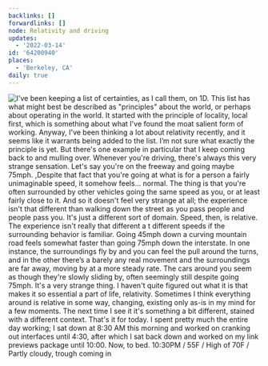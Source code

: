 ```yaml
---
backlinks: []
forwardlinks: []
node: Relativity and driving
updates:
  - '2022-03-14'
id: '64200940'
places:
  - 'Berkeley, CA'
daily: true
---
```

![I've been keeping a list of certainties, as I call them, on 1D. This list has what might best be described as "principles" about the world, or perhaps about operating in the world. It started with the principle of locality, local first, which is something about what I've found the moat salient form of working. Anyway, I've been thinking a lot about relativity recently, and it seems like it warrants being added to the list. I’m not sure what exactly the principle is yet. But there's one example in particular that I keep coming back to and mulling over. Whenever you're driving, there's always this very strange sensation. Let's say you're on the freeway and going maybe 75mph. ,Despite that fact that you're going at what is for a person a fairly unimaginable speed, it somehow feels… normal. The thing is that you're often surrounded by other vehicles going the same speed as you, or at least fairly close to it. And so it doesn't feel very strange at all; the experience isn't that different than walking down the street as you pass people and people pass you. It's just a different sort of domain. Speed, then, is relative. The experience isn't really that different a t different speeds if the surrounding behavior is familiar. Going 45mph down a curving mountain road feels somewhat faster than going 75mph down the interstate. In one instance, the surroundings fly by and you can feel the pull around the turns, and in the other there’s a barely any real movement and the surroundings are far away, moving by at a more steady rate. The cars around you seem as though they're slowly sliding by, often seemingly still despite going 75mph. It's a very strange thing. I haven't quite figured out what it is that makes it so essential a part of life, relativity. Sometimes I think everything around is relative in some way, changing, existing only as-is in my mind for a few moments. The next time I see it it's something a bit different, stained with a different context. That's it for today. I spent pretty much the entire day working; I sat down at 8:30 AM this morning and worked on cranking out interfaces until 4:30, after which I sat back down and worked on my link previews package until 10:00. Now, to bed. 10:30PM / 55F / High of 70F / Partly cloudy, trough coming in](images/64200940/RBmrJEwhHV-daily.webp "")
